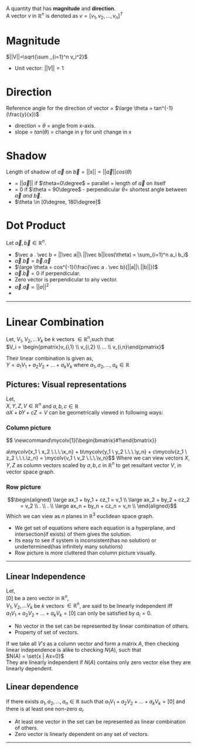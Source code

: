 A quantity that has **magnitude** and **direction**.  
A vector $v$ in $\mathbb{R}^n$  is denoted as $v=[v_1, v_2,...,v_n]^T$

# Magnitude
$||V||=\sqrt{\sum _{i=1}^n v_i^2}$

- Unit vector: $||V||=1$

# Direction
Reference angle for the direction of vector = $\large \theta = tan^{-1}(\frac{y}{x})$  
- direction = $\theta$ = angle from x-axis.
- slope = $tan(\theta)$ = change in y for unit change in x

# Shadow
Length of shadow of $\vec a$ on $\vec b = ||s|| = ||\vec a||cos(\theta)$
- = $||\vec a||$ if $\theta=0\degree$ = parallel = length of $\vec a$ on itself
- = $0$ if $\theta = 90\degree$  - perpendicular
$\theta=$ shortest angle between $\vec a\ and\ \vec b$.
- $\theta \in [0\degree, 180\degree]$

# Dot Product
Let $\vec a,\vec b \in \mathbb{R}^n$.
- $\vec a . \vec b = ||\vec a||\ ||\vec b||cos(\theta) = \sum_{i=1}^n a_i b_i$  
- $\vec a . \vec b = \vec b . \vec a$
- $\large \theta =  cos^{-1}(\frac{\vec a . \vec b}{||a||\ ||b||})$
- $\vec a . \vec b = 0$ if perpendicular.
- Zero vector is perpendicular to any vector.
- $\vec a . \vec a = ||a||^2$
- 

---
# Linear Combination
Let, $V_1,V_2,...V_k$ be $k$ vectors $\in \mathbb{R}^n$,such that  
$V_i = \begin{pmatrix}v_{i,1} \\ v_{i,2} \\ ... \\ v_{i,n}\end{pmatrix}$

Their linear combination is given as,  
$Y = a_1V_1 + a_2V_2 + ... + a_kV_k$ where $a_1, a_2, ..., a_k \in \mathbb{R}$   

## Pictures: Visual representations
Let,  
$X,Y,Z,V \in \mathbb{R}^n$ and $a,b,c \in \mathbb{R}$  
$aX + bY + cZ = V$ can be geometrically viewed in following ways:

### Column picture
$$ \newcommand\mycolv[1]{\begin{bmatrix}#1\end{bmatrix}}

a\mycolv{x_1 \\ x_2 \\.\\.\\.\\x_n} + 
b\mycolv{y_1 \\ y_2 \\.\\.\\.\\y_n} + 
c\mycolv{z_1 \\ z_2 \\.\\.\\.\\z_n} 
= \mycolv{v_1 \\ v_2 \\.\\.\\.\\v_n}$$
Where we can view vectors $X,Y,Z$ as column vectors scaled by $a,b,c$ in $\mathbb{R}^n$ to get resultant vector $V$, in vector space graph.

### Row picture
$$\begin{aligned}
\large ax_1 + by_1 + cz_1 = v_1 \\
\large ax_2 + by_2 + cz_2 = v_2 \\
. \\
. \\
\large ax_n + by_n + cz_n = v_n \\
\end{aligned}$$
Which we can view as $n$ planes in $\mathbb{R}^3$ euclidean space graph.

- We get set of equations where each equation is a hyperplane, and intersection(if exists) of them gives the solution.
- Its easy to see if system is inconsistent(has no solution) or undertermined(has infinitely many solutions)
- Row picture is more cluttered than column picture visually.

----
## Linear Independence
Let,  
$[0]$ be a zero vector in $\mathbb{R}^n$,  
$V_1,V_2,...V_k$ be $k$ vectors $\in \mathbb{R}^n$,  are said to be linearly independent iff  
$a_1V_1 + a_2V_2 + ... + a_kV_k=[0]$  can only be satisfied by $a_i=0$.

- No vector in the set can be represented by linear combination of others.
- Property of set of vectors.

If we take all $V's$ as a column vector and form a matrix $A$, then checking linear independence is alike to checking $N(A)$, such that  
$N(A) = \set{x | Ax=0}$  
They are linearly independent if $N(A)$ contains only zero vector else they are linearly dependent.

## Linear dependence
If there exists $a_1, a_2,...,a_n \in \mathbb{R}$ such that  $a_1V_1 + a_2V_2 + ... + a_kV_k=[0]$  and there is at least one non-zero $a_i$.  

- At least one vector in the set can be represented as linear combination of others.
- Zero vector is linearly dependent on any set of vectors.
----

